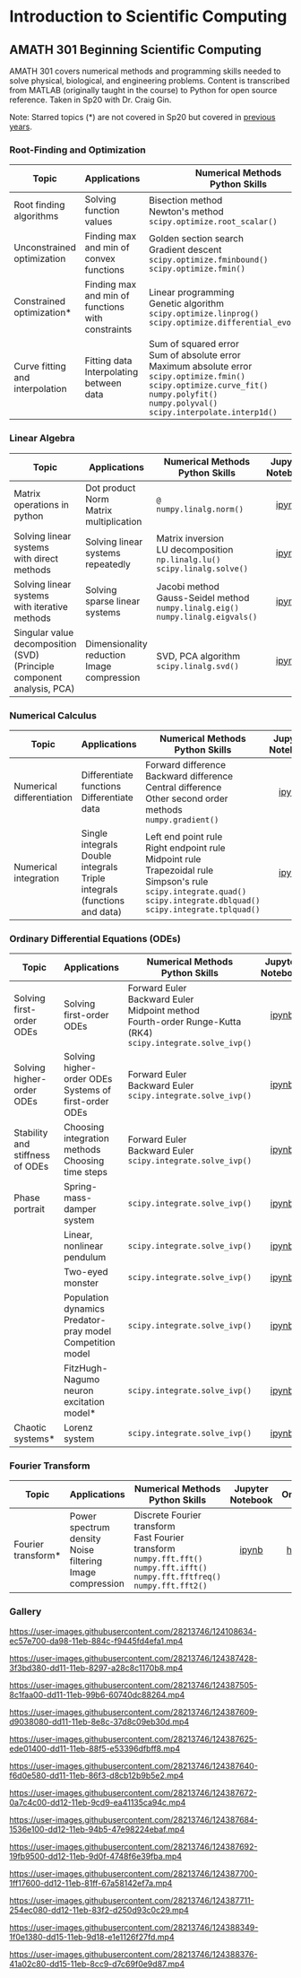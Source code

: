 # Introduction to Scientific Computing
## AMATH 301 Beginning Scientific Computing

AMATH 301 covers numerical methods and programming skills needed to solve physical, biological, and engineering problems. Content is transcribed from MATLAB (originally taught in the course) to Python for open source reference. Taken in Sp20 with Dr. Craig Gin.

Note: Starred topics (*) are not covered in Sp20 but covered in [previous years](https://www.youtube.com/channel/UCEirPnFv_2QbvzrM67SnKPA/videos).

### Root-Finding and Optimization
|Topic|Applications|Numerical Methods <br/> Python Skills|Jupyter <br/> Notebook|Online|
|-|-|-|:-:|:-:|
|Root finding algorithms|Solving function values|Bisection method <br/> Newton's method <br/> `scipy.optimize.root_scalar()`|[ipynb](root-finding-algorithms.ipynb)|[html](http://polarize.pw/equation-sheets/amath301/root-finding-algorithms.html)|
|Unconstrained optimization|Finding max and min of convex functions|Golden section search <br/> Gradient descent <br/> `scipy.optimize.fminbound()` <br/> `scipy.optimize.fmin()`|[ipynb](unconstrained-optimization.ipynb)|[html](http://polarize.pw/equation-sheets/amath301/unconstrained-optimization.html)|
|Constrained optimization*|Finding max and min of functions with constraints|Linear programming <br/> Genetic algorithm <br/> `scipy.optimize.linprog()` <br/> `scipy.optimize.differential_evolution()`|[ipynb](constrained-optimization.ipynb)|[html](http://polarize.pw/equation-sheets/amath301/constrained-optimization.html)|
|Curve fitting and interpolation|Fitting data <br/> Interpolating between data|Sum of squared error <br/> Sum of absolute error <br/> Maximum absolute error <br/> `scipy.optimize.fmin()`<br/> `scipy.optimize.curve_fit()` <br/> `numpy.polyfit()` <br/> `numpy.polyval()` <br/> `scipy.interpolate.interp1d()`|[ipynb](curve-fitting-interpolation.ipynb)|[html](http://polarize.pw/equation-sheets/amath301/curve-fitting-interpolation.html)|

### Linear Algebra
|Topic|Applications|Numerical Methods <br/> Python Skills|Jupyter <br/> Notebook|Online|
|-|-|-|:-:|:-:|
|Matrix operations in python|Dot product <br/> Norm <br/> Matrix multiplication|`@` <br/>`numpy.linalg.norm()`|[ipynb](matrix-operations.ipynb)|[html](http://polarize.pw/equation-sheets/amath301/matrix-operations.html)|
|Solving linear systems <br/> with direct methods|Solving linear systems repeatedly|Matrix inversion <br/> LU decomposition <br/> `np.linalg.lu()` <br/> `scipy.linalg.solve()`|[ipynb](solving-linear-system-direct-method.ipynb)|[html](http://polarize.pw/equation-sheets/amath301/solving-linear-system-direct-method.html)|
|Solving linear systems <br/> with iterative methods|Solving sparse linear systems|Jacobi method <br/> Gauss-Seidel method <br/> `numpy.linalg.eig()` <br/> `numpy.linalg.eigvals()`|[ipynb](solving-linear-system-iterative-method.ipynb)|[html](http://polarize.pw/equation-sheets/amath301/solving-linear-system-iterative-method.html)|
|Singular value decomposition (SVD) <br/> (Principle component analysis, PCA)|Dimensionality reduction <br/> Image compression|SVD, PCA algorithm <br/> `scipy.linalg.svd()`|[ipynb](singular-value-decomposition-pca.ipynb)|[html](http://polarize.pw/equation-sheets/amath301/singular-value-decomposition-pca.html)|

### Numerical Calculus
|Topic|Applications|Numerical Methods <br/> Python Skills|Jupyter <br/> Notebook|Online|
|-|-|-|:-:|:-:|
|Numerical differentiation|Differentiate functions <br/> Differentiate data|Forward difference <br/> Backward difference <br/> Central difference <br/> Other second order methods <br/> `numpy.gradient()`|[ipynb](numerical-differentiation.ipynb)|[html](http://polarize.pw/equation-sheets/amath301/numerical-differentiation.html)|
|Numerical integration|Single integrals <br/> Double integrals <br/> Triple integrals <br/> (functions and data)|Left end point rule <br/> Right endpoint rule <br/> Midpoint rule <br/> Trapezoidal rule <br/> Simpson's rule <br/> `scipy.integrate.quad()` <br/> `scipy.integrate.dblquad()` <br/> `scipy.integrate.tplquad()`|[ipynb](numerical-integration.ipynb)|[html](http://polarize.pw/equation-sheets/amath301/numerical-integration.html)|

### Ordinary Differential Equations (ODEs)
|Topic|Applications|Numerical Methods <br/> Python Skills|Jupyter <br/> Notebook|Online|
|-|-|-|:-:|:-:|
|Solving first-order ODEs|Solving first-order ODEs|Forward Euler <br/> Backward Euler <br/> Midpoint method <br/> Fourth-order Runge-Kutta (RK4) <br/> `scipy.integrate.solve_ivp()`|[ipynb](solving-first-order-odes.ipynb)|[html](http://polarize.pw/equation-sheets/amath301/solving-first-order-odes.html)|
|Solving higher-order ODEs|Solving higher-order ODEs <br/> Systems of first-order ODEs|Forward Euler <br/> Backward Euler <br/> `scipy.integrate.solve_ivp()`|[ipynb](solving-higher-order-odes.ipynb)|[html](http://polarize.pw/equation-sheets/amath301/solving-higher-order-odes.html)|
|Stability and stiffness of ODEs|Choosing integration methods <br/> Choosing time steps|Forward Euler <br/> Backward Euler <br/> `scipy.integrate.solve_ivp()`|[ipynb](ode-stability-stiffness.ipynb)|[html](http://polarize.pw/equation-sheets/amath301/ode-stability-stiffness.html)|
|Phase portrait|Spring-mass-damper system|`scipy.integrate.solve_ivp()`|[ipynb](phase-portrait-spring-mass-damper.ipynb)|[html](http://polarize.pw/equation-sheets/amath301/phase-portrait-spring-mass-damper.html)|
||Linear, nonlinear pendulum|`scipy.integrate.solve_ivp()`|[ipynb](phase-portrait-linear-nonlinear-pendulum.ipynb)|[html](http://polarize.pw/equation-sheets/amath301/phase-portrait-linear-nonlinear-pendulum.html)|
||Two-eyed monster|`scipy.integrate.solve_ivp()`|[ipynb](phase-portrait-two-eyed-monster.ipynb)|[html](http://polarize.pw/equation-sheets/amath301/phase-portrait-two-eyed-monster.html)|
||Population dynamics <br/> Predator-pray model <br/> Competition model|`scipy.integrate.solve_ivp()`|[ipynb](phase-portrait-population-dynamics.ipynb)|[html](http://polarize.pw/equation-sheets/amath301/phase-portrait-population-dynamics.html)|
||FitzHugh-Nagumo neuron excitation model*|`scipy.integrate.solve_ivp()`|[ipynb](phase-portrait-neuron-excitation.ipynb)|[html](http://polarize.pw/equation-sheets/amath301/phase-portrait-neuron-excitation.html)|
|Chaotic systems*|Lorenz system|`scipy.integrate.solve_ivp()`|[ipynb](chaotic-system-lorenz-system.ipynb)|[html](http://polarize.pw/equation-sheets/amath301/chaotic-system-lorenz-system.html)|

### Fourier Transform
|Topic|Applications|Numerical Methods <br/> Python Skills|Jupyter <br/> Notebook|Online|
|-|-|-|:-:|:-:|
|Fourier transform*|Power spectrum density <br/> Noise filtering <br/> Image compression|Discrete Fourier transform <br/> Fast Fourier transform <br/> `numpy.fft.fft()` <br/> `numpy.fft.ifft()` <br/> `numpy.fft.fftfreq()` <br/> `numpy.fft.fft2()`|[ipynb](fourier-transform.ipynb)|[html](http://polarize.pw/equation-sheets/amath301/fourier-transform.html)|

### Gallery

https://user-images.githubusercontent.com/28213746/124108634-ec57e700-da98-11eb-884c-f9445fd4efa1.mp4

https://user-images.githubusercontent.com/28213746/124387428-3f3bd380-dd11-11eb-8297-a28c8c1170b8.mp4

https://user-images.githubusercontent.com/28213746/124387505-8c1faa00-dd11-11eb-99b6-60740dc88264.mp4

https://user-images.githubusercontent.com/28213746/124387609-d9038080-dd11-11eb-8e8c-37d8c09eb30d.mp4

https://user-images.githubusercontent.com/28213746/124387625-ede01400-dd11-11eb-88f5-e53396dfbff8.mp4

https://user-images.githubusercontent.com/28213746/124387640-f6d0e580-dd11-11eb-86f3-d8cb12b9b5e2.mp4

https://user-images.githubusercontent.com/28213746/124387672-0a7c4c00-dd12-11eb-9cd9-ea41135ca94c.mp4

https://user-images.githubusercontent.com/28213746/124387684-1536e100-dd12-11eb-94b5-47e98224ebaf.mp4

https://user-images.githubusercontent.com/28213746/124387692-19fb9500-dd12-11eb-9d0f-4748f6e39fba.mp4

https://user-images.githubusercontent.com/28213746/124387700-1ff17600-dd12-11eb-81ff-67a58142ef7a.mp4

https://user-images.githubusercontent.com/28213746/124387711-254ec080-dd12-11eb-83f2-d250d93c0c29.mp4

https://user-images.githubusercontent.com/28213746/124388349-1f0e1380-dd15-11eb-9d18-e1e1126f27fd.mp4

https://user-images.githubusercontent.com/28213746/124388376-41a02c80-dd15-11eb-8cc9-d7c69f0e9d87.mp4
